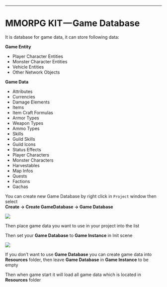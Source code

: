 * * *

MMORPG KIT — Game Database
==========================

It is database for game data, it can store following data:

**Game Entity**

* Player Character Entities
* Monster Character Entities
* Vehicle Entities
* Other Network Objects

**Game Data**

* Attributes
* Currencies
* Damage Elements
* Items
* Item Craft Formulas
* Armor Types
* Weapon Types
* Ammo Types
* Skills
* Guild Skills
* Guild Icons
* Status Effects
* Player Characters
* Monster Characters
* Harvestables
* Map Infos
* Quests
* Factions
* Gachas

You can create new Game Database by right click in `Project` window then select  
**Create -> Create GameDatabase -> Game Database**

![](https://cdn-images-1.medium.com/max/1600/1*BpIQ-B1sC0b3A8dEVDyC3g.png)

Then place game data you want to use in your project into the list

Then set your **Game Database** to **Game Instance** in Init scene

![](https://cdn-images-1.medium.com/max/1600/1*MB-6RRfwa4O5faoMiMRkJg.png)

If you don’t want to use **Game Database** you can create game data into **Resources** folder, then leave **Game Database** in **Game Instance** to be empty

Then when game start it will load all game data which is located in **Resources** folder
<!--stackedit_data:
eyJoaXN0b3J5IjpbLTM0OTc0NDA0MV19
-->